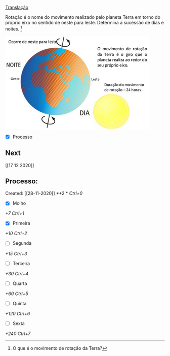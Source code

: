 [Translação](Transla%C3%A7%C3%A3o.md)

Rotação é o nome do movimento realizado pelo planeta Terra em torno do próprio eixo no sentido de oeste para leste. Determina a sucessão de dias e noites. [^1]

[^1]: O que é o movimento de rotação da Terra?

![](Imagens/paste-6743098654721.png)

- [x] Processo 

## Next
[[17 12 2020]]
## Processo:
Created: [[28-11-2020]]
*+2 *  *Ctrl+0*
- [x] Molho  

*+7*  *Ctrl+1*

- [x] Primeira 

*+10*  *Ctrl+2*

- [ ] Segunda

*+15*  *Ctrl+3*

- [ ] Terceira 

*+30*  *Ctrl+4*

- [ ] Quarta 

*+60*  *Ctrl+5*

- [ ] Quinta 

*+120*  *Ctrl+6*

- [ ] Sexta 

*+240*  *Ctrl+7*
